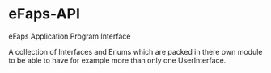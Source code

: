 # eFaps-API
eFaps Application Program Interface

A collection of Interfaces and Enums which are packed in there own module to be able to have for example more
than only one UserInterface.
